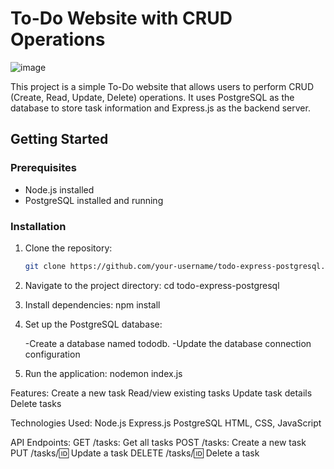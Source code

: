 # To-Do Website with CRUD Operations
![image](https://github.com/Khushisrivastava202/CRUD-operations-To-do-app-/assets/82716033/edc017ff-5df4-4f53-a998-f5408fc2e650)

This project is a simple To-Do website that allows users to perform CRUD (Create, Read, Update, Delete) operations. It uses PostgreSQL as the database to store task information and Express.js as the backend server.

## Getting Started

### Prerequisites

- Node.js installed
- PostgreSQL installed and running

### Installation

1. Clone the repository:

   ```bash
   git clone https://github.com/your-username/todo-express-postgresql.git
   
2. Navigate to the project directory:
   cd todo-express-postgresql
   
3. Install dependencies:
   npm install

4. Set up the PostgreSQL database:

   -Create a database named tododb.
   -Update the database connection configuration

5. Run the application:
   nodemon index.js
   
Features:
Create a new task
Read/view existing tasks
Update task details
Delete tasks

Technologies Used:
Node.js
Express.js
PostgreSQL
HTML, CSS, JavaScript

API Endpoints:
GET /tasks: Get all tasks
POST /tasks: Create a new task
PUT /tasks/:id: Update a task
DELETE /tasks/:id: Delete a task

   
